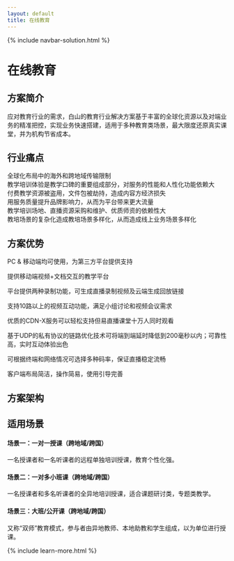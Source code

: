 ```yaml
---
layout: default
title: 在线教育
---
```


{% include navbar-solution.html %}

<div class="solution-item-banner zaixianjiaoyu-banner">
    <div class="solution-item-banner-info">
        <h1>在线教育</h1>
    </div>
</div>
<div class="solution-item-introduction">
    <h2>方案简介</h2>
    <p>应对教育行业的需求，白山的教育行业解决方案基于丰富的全球化资源以及对端业务的精准把控，实现业务快速搭建，适用于多种教育类场景，最大限度还原真实课堂，并为机构节省成本。</p>
</div>
<div class="solution-item-pain-points">
    <h2>行业痛点</h2>
    <div class="qiyeshuzihua-pain-points container">
        <div class="col-sm-6 "><div>全球化布局中的海外和跨地域传输限制</div></div>
        <div class="col-sm-6"><div>教学培训体验是教学口碑的重要组成部分，对服务的性能和人性化功能依赖大</div></div>
        <div class="col-sm-6"><div>付费教学资源被盗用，文件包被劫持，造成内容方经济损失</div></div>
        <div class="col-sm-6"><div>用服务质量提升品牌影响力，从而为平台带来更大流量</div></div>
        <div class="col-sm-6"><div>教学培训场地、直播资源采购和维护、优质师资的依赖性大</div></div>
        <div class="col-sm-6"><div>教培场景的复杂化造成教培场景多样化，从而造成线上业务场景多样化</div></div>
    </div>
</div>
<div class="solution-item-advantage">
    <h2>方案优势</h2>
    <p>PC & 移动端均可使用，为第三方平台提供支持</p>
    <p>提供移动端视频+文档交互的教学平台</p>
    <p>平台提供两种录制功能，可生成直播录制视频及云端生成回放链接</p>
    <p>支持10路以上的视频互动功能，满足小组讨论和视频会议需求</p>
    <p>优质的CDN-X服务可以轻松支持但易直播课堂十万人同时观看</p>
    <p>基于UDP的私有协议的链路优化技术可将端到端延时降低到200毫秒以内；可靠性高，实时互动体验出色</p>
    <p>可根据终端和网络情况可选择多种码率，保证直播稳定流畅</p>
    <p>客户端布局简洁，操作简易，使用引导完善</p>
</div>
<div class="solution-item-structure">
    <h2>方案架构</h2>
    <!-- <img src="{{ site.baseurl }}/public/image/solution/structure-游戏业务.png"> -->
</div>
<div class="solution-item-applicable">
    <h2>适用场景</h2>
    <div>
        <h4>场景一：一对一授课（跨地域/跨国）</h4>
        <p>一名授课者和一名听课者的远程单独培训授课，教育个性化强。</p>
    </div>
    <div>
        <h4>场景二：一对多小班课（跨地域/跨国）</h4>
        <p>一名授课者和多名听课者的全异地培训授课，适合课题研讨类，专题类教学。</p>
    </div>
    <div>
        <h4>场景三：大班/公开课（跨地域/跨国）</h4>
        <p>又称“双师”教育模式，参与者由异地教师、本地助教和学生组成，以为单位进行授课。</p>
    </div>
</div>

{% include learn-more.html %}

<div class="clean"></div>